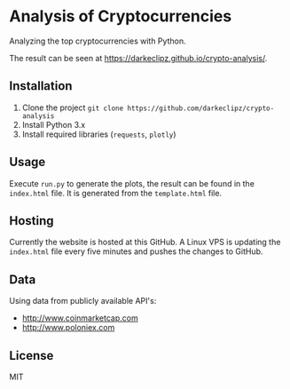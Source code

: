 # Analysis of Cryptocurrencies
Analyzing the top cryptocurrencies with Python. 

The result can be seen at <https://darkeclipz.github.io/crypto-analysis/>.

## Installation
1. Clone the project `git clone https://github.com/darkeclipz/crypto-analysis`
2. Install Python 3.x
3. Install required libraries (`requests`, `plotly`)

## Usage
Execute `run.py` to generate the plots, the result can be found in the `index.html` file. It is generated from the `template.html` file. 

## Hosting
Currently the website is hosted at this GitHub. A Linux VPS is updating the `index.html` file every five minutes and pushes the changes to GitHub.

## Data
Using data from publicly available API's:
* <http://www.coinmarketcap.com>
* <http://www.poloniex.com>

## License
MIT